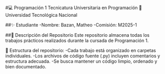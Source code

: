 #💻 Programación 1
Tecnicatura Universitaria en Programación
📍 Universidad Tecnológica Nacional

##✨ Estudiante
-Nombre: Bazan, Matheo
-Comisión: M2025-1

##📂 Descripción del Repositorio
Este repositorio almacena todas los trabajos prácticos realizados durante la cursada de Programación 1.

📌 Estructura del repositorio:
-Cada trabajo está organizado en carpetas individuales.
-Los archivos de código fuente (.py) incluyen comentarios y estructura adecuada.
-Se busca mantener un código limpio, ordenado y bien documentado.
